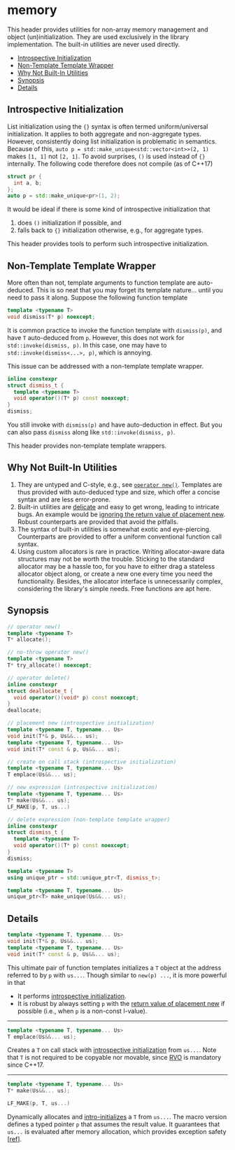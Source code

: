 # memory

This header provides utilities for non-array memory management and object (un)initialization.
They are used exclusively in the library implementation.
The built-in utilities are never used directly.

- [Introspective Initialization](#introspective-initialization)
- [Non-Template Template Wrapper](#non-template-template-wrapper)
- [Why Not Built-In Utilities](#why-not-built-in-utilities)
- [Synopsis](#synopsis)
- [Details](#details)

## Introspective Initialization

List initialization using the `{}` syntax is often termed uniform/universal initialization.
It applies to both aggregate and non-aggregate types.
However, consistently doing list initialization is problematic in semantics.
Because of this, `auto p = std::make_unique<std::vector<int>>(2, 1)` makes `[1, 1]` not `[2, 1]`.
To avoid surprises, `()` is used instead of `{}` internally.
The following code therefore does not compile (as of C++17)

~~~C++
struct pr {
  int a, b;
};
auto p = std::make_unique<pr>(1, 2);
~~~

It would be ideal if there is some kind of introspective initialization that

1. does `()` initialization if possible, and
2. falls back to `{}` initialization otherwise, e.g., for aggregate types.

This header provides tools to perform such introspective initialization.

## Non-Template Template Wrapper

More often than not, template arguments to function template are auto-deduced.
This is so neat that you may forget its template nature... until you need to pass it along.
Suppose the following function template

~~~C++
template <typename T>
void dismiss(T* p) noexcept;
~~~

It is common practice to invoke the function template with `dismiss(p)`, and have `T` auto-deduced from `p`.
However, this does not work for `std::invoke(dismiss, p)`.
In this case, one may have to `std::invoke(dismiss<...>, p)`, which is annoying.

This issue can be addressed with a non-template template wrapper.

~~~C++
inline constexpr
struct dismiss_t {
  template <typename T>
  void operator()(T* p) const noexcept;
}
dismiss;
~~~

You still invoke with `dismiss(p)` and have auto-deduction in effect.
But you can also pass `dismiss` along like `std::invoke(dismiss, p)`.

This header provides non-template template wrappers.

## Why Not Built-In Utilities

1. They are untyped and C-style, e.g., see [`operator new()`][2].
   Templates are thus provided with auto-deduced type and size,
   which offer a concise syntax and are less error-prone.
2. Built-in utilities are [delicate][1] and easy to get wrong, leading to intricate bugs.
   An example would be [ignoring the return value of placement new][3].
   Robust counterparts are provided that avoid the pitfalls.
3. The syntax of built-in utilities is somewhat exotic and eye-piercing.
   Counterparts are provided to offer a uniform conventional function call syntax.
4. Using custom allocators is rare in practice.
   Writing allocator-aware data structures may not be worth the trouble.
   Sticking to the standard allocator may be a hassle too,
   for you have to either drag a stateless allocator object along,
   or create a new one every time you need the functionality.
   Besides, the allocator interface is unnecessarily complex, considering
   the library's simple needs.
   Free functions are apt here.

[1]:https://stackoverflow.com/q/49546754/1348273
[2]:http://en.cppreference.com/w/cpp/memory/new/operator_new
[3]:https://stackoverflow.com/q/49568858/1348273

## Synopsis

~~~C++
// operator new()
template <typename T>
T* allocate();

// no-throw operator new()
template <typename T>
T* try_allocate() noexcept;

// operator delete()
inline constexpr
struct deallocate_t {
  void operator()(void* p) const noexcept;
}
deallocate;

// placement new (introspective initialization)
template <typename T, typename... Us>
void init(T*& p, Us&&... us);
template <typename T, typename... Us>
void init(T* const & p, Us&&... us);

// create on call stack (introspective initialization)
template <typename T, typename... Us>
T emplace(Us&&... us);

// new expression (introspective initialization)
template <typename T, typename... Us>
T* make(Us&&... us);
LF_MAKE(p, T, us...)

// delete expression (non-template template wrapper)
inline constexpr
struct dismiss_t {
  template <typename T>
  void operator()(T* p) const noexcept;
}
dismiss;

template <typename T>
using unique_ptr = std::unique_ptr<T, dismiss_t>;

template <typename T, typename... Us>
unique_ptr<T> make_unique(Us&&... us);
~~~

## Details

~~~C++
template <typename T, typename... Us>
void init(T*& p, Us&&... us);
template <typename T, typename... Us>
void init(T* const & p, Us&&... us);
~~~

This ultimate pair of function templates initializes a `T` object
at the address referred to by `p` with `us...`.
Though similar to `new(p) ...`, it is more powerful in that

- It performs [introspective initialization](#introspective-initialization).
- It is robust by always setting `p` with the [return value of placement new][3]
  if possible (i.e., when `p` is a non-const l-value).

--------------------------------------------------------------------------------

~~~C++
template <typename T, typename... Us>
T emplace(Us&&... us);
~~~

Creates a `T` on call stack with [introspective initialization](#introspective-initialization) from `us...`.
Note that `T` is not required to be copyable nor movable, since [RVO][4] is mandatory since C++17.

[4]:http://en.cppreference.com/w/cpp/language/copy_elision

--------------------------------------------------------------------------------

~~~C++
template <typename T, typename... Us>
T* make(Us&&... us);

LF_MAKE(p, T, us...)
~~~

Dynamically allocates and [intro-initializes](#introspective-initialization) a `T` from `us...`.
The macro version defines a typed pointer `p` that assumes the result value.
It guarantees that `us...` is evaluated after memory allocation, which provides exception safety [[ref][5]].

[5]:https://stackoverflow.com/q/49646113/1348273

